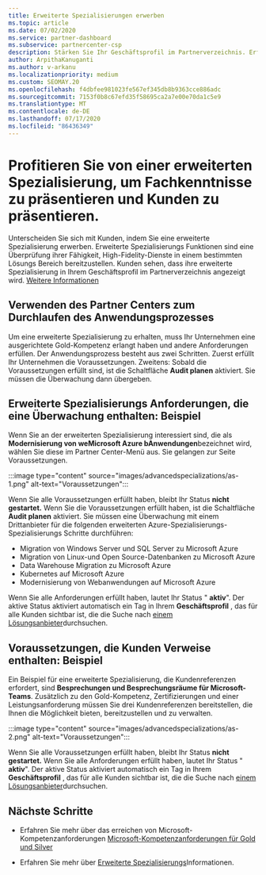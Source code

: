 ```yaml
---
title: Erweiterte Spezialisierungen erwerben
ms.topic: article
ms.date: 07/02/2020
ms.service: partner-dashboard
ms.subservice: partnercenter-csp
description: Stärken Sie Ihr Geschäftsprofil im Partnerverzeichnis. Erfahren Sie, wie Sie erweiterte Spezialisierungs-und Gold-und Silber-Kompetenzen erwerben.
author: ArpithaKanuganti
ms.author: v-arkanu
ms.localizationpriority: medium
ms.custom: SEOMAY.20
ms.openlocfilehash: f4dbfee981023fe567ef345db8b9363cce886adc
ms.sourcegitcommit: 7153f0b8c67efd35f58695ca2a7e00e70da1c5e9
ms.translationtype: MT
ms.contentlocale: de-DE
ms.lasthandoff: 07/17/2020
ms.locfileid: "86436349"
---
```

# <a name="earn-an-advanced-specialization-to-showcase-expertise-and-stand-out-to-customers"></a>Profitieren Sie von einer erweiterten Spezialisierung, um Fachkenntnisse zu präsentieren und Kunden zu präsentieren. 

Unterscheiden Sie sich mit Kunden, indem Sie eine erweiterte Spezialisierung erwerben. Erweiterte Spezialisierungs Funktionen sind eine Überprüfung ihrer Fähigkeit, High-Fidelity-Dienste in einem bestimmten Lösungs Bereich bereitzustellen. Kunden sehen, dass ihre erweiterte Spezialisierung in Ihrem Geschäftsprofil im Partnerverzeichnis angezeigt wird. [Weitere Informationen](https://partner.microsoft.com/membership/advanced-specialization)

## <a name="use-partner-center-to-move-through-the-application-process"></a>Verwenden des Partner Centers zum Durchlaufen des Anwendungsprozesses

Um eine erweiterte Spezialisierung zu erhalten, muss Ihr Unternehmen eine ausgerichtete Gold-Kompetenz erlangt haben und andere Anforderungen erfüllen. Der Anwendungsprozess besteht aus zwei Schritten. Zuerst erfüllt Ihr Unternehmen die Voraussetzungen. Zweitens: Sobald die Voraussetzungen erfüllt sind, ist die Schaltfläche **Audit planen** aktiviert. Sie müssen die Überwachung dann übergeben. 

## <a name="advanced-specialization-requirements-that-include-an-audit-an-example"></a>Erweiterte Spezialisierungs Anforderungen, die eine Überwachung enthalten: Beispiel

Wenn Sie an der erweiterten Spezialisierung interessiert sind, die als **Modernisierung von weMicrosoft Azure bAnwendungen**bezeichnet wird, wählen Sie diese im Partner Center-Menü aus. Sie gelangen zur Seite Voraussetzungen.

:::image type="content" source="images/advancedspecializations/as-1.png" alt-text="Voraussetzungen":::


Wenn Sie alle Voraussetzungen erfüllt haben, bleibt Ihr Status **nicht gestartet.** Wenn Sie die Voraussetzungen erfüllt haben, ist die Schaltfläche **Audit planen** aktiviert. Sie müssen eine Überwachung mit einem Drittanbieter für die folgenden erweiterten Azure-Spezialisierungs-Spezialisierungs Schritte durchführen:
 
- Migration von Windows Server und SQL Server zu Microsoft Azure
- Migration von Linux-und Open Source-Datenbanken zu Microsoft Azure
- Data Warehouse Migration zu Microsoft Azure
- Kubernetes auf Microsoft Azure
- Modernisierung von Webanwendungen auf Microsoft Azure


Wenn Sie alle Anforderungen erfüllt haben, lautet Ihr Status " **aktiv**". Der aktive Status aktiviert automatisch ein Tag in Ihrem **Geschäftsprofil** , das für alle Kunden sichtbar ist, die die Suche nach [einem Lösungsanbieter](https://www.microsoft.com/solution-providers/home)durchsuchen.

## <a name="prerequisites-that-include-customer-references-an-example"></a>Voraussetzungen, die Kunden Verweise enthalten: Beispiel

Ein Beispiel für eine erweiterte Spezialisierung, die Kundenreferenzen erfordert, sind **Besprechungen und Besprechungsräume für Microsoft-Teams**. Zusätzlich zu den Gold-Kompetenz, Zertifizierungen und einer Leistungsanforderung müssen Sie drei Kundenreferenzen bereitstellen, die Ihnen die Möglichkeit bieten, bereitzustellen und zu verwalten.

:::image type="content" source="images/advancedspecializations/as-2.png" alt-text="Voraussetzungen":::

Wenn Sie alle Voraussetzungen erfüllt haben, bleibt Ihr Status **nicht gestartet.** Wenn Sie alle Anforderungen erfüllt haben, lautet Ihr Status " **aktiv**". Der aktive Status aktiviert automatisch ein Tag in Ihrem **Geschäftsprofil** , das für alle Kunden sichtbar ist, die die Suche nach [einem Lösungsanbieter](https://www.microsoft.com/solution-providers/home)durchsuchen.

## <a name="next-steps"></a>Nächste Schritte

- Erfahren Sie mehr über das erreichen von Microsoft-Kompetenzanforderungen [Microsoft-Kompetenzanforderungen für Gold und Silver](learn-about-competencies.md)

- Erfahren Sie mehr über [Erweiterte Spezialisierungs](https://partner.microsoft.com/membership/advanced-specialization)Informationen.
